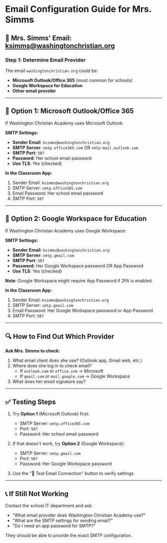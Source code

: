 # Email Configuration Guide for Mrs. Simms

## 📧 **Mrs. Simms' Email**: ksimms@washingtonchristian.org

### **Step 1: Determine Email Provider**

The email `washingtonchristian.org` could be:
- **Microsoft Outlook/Office 365** (most common for schools)
- **Google Workspace for Education**
- **Other email provider**

---

## 🔧 **Option 1: Microsoft Outlook/Office 365**

If Washington Christian Academy uses Microsoft Outlook:

**SMTP Settings:**
- **Sender Email**: `ksimms@washingtonchristian.org`
- **SMTP Server**: `smtp.office365.com` OR `smtp-mail.outlook.com`
- **SMTP Port**: `587`
- **Password**: Her school email password
- **Use TLS**: Yes (checked)

**In the Classroom App:**
1. Sender Email: `ksimms@washingtonchristian.org`
2. SMTP Server: `smtp.office365.com`
3. Email Password: Her school email password
4. SMTP Port: `587`

---

## 🔧 **Option 2: Google Workspace for Education**

If Washington Christian Academy uses Google Workspace:

**SMTP Settings:**
- **Sender Email**: `ksimms@washingtonchristian.org`
- **SMTP Server**: `smtp.gmail.com`
- **SMTP Port**: `587`
- **Password**: Her Google Workspace password OR App Password
- **Use TLS**: Yes (checked)

**Note**: Google Workspace might require App Password if 2FA is enabled.

**In the Classroom App:**
1. Sender Email: `ksimms@washingtonchristian.org`
2. SMTP Server: `smtp.gmail.com`
3. Email Password: Her Google Workspace password or App Password
4. SMTP Port: `587`

---

## 🔍 **How to Find Out Which Provider**

**Ask Mrs. Simms to check:**
1. What email client does she use? (Outlook app, Gmail web, etc.)
2. Where does she log in to check email?
   - If `outlook.com` or `office.com` → Microsoft
   - If `gmail.com` or `mail.google.com` → Google Workspace
3. What does her email signature say?

---

## ✅ **Testing Steps**

1. Try **Option 1** (Microsoft Outlook) first:
   - SMTP Server: `smtp.office365.com`
   - Port: `587`
   - Password: Her school email password

2. If that doesn't work, try **Option 2** (Google Workspace):
   - SMTP Server: `smtp.gmail.com`
   - Port: `587`
   - Password: Her Google Workspace password

3. Use the "🔧 Test Email Connection" button to verify settings

---

## 📞 **If Still Not Working**

Contact the school IT department and ask:
- "What email provider does Washington Christian Academy use?"
- "What are the SMTP settings for sending email?"
- "Do I need an app password for SMTP?"

They should be able to provide the exact SMTP configuration.
